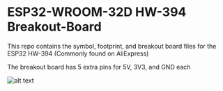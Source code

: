 # ESP32-WROOM-32D HW-394 Breakout-Board

This repo contains the symbol, footprint, and breakout board files for the ESP32 HW-394 (Commonly found on AliExpress)

The breakout board has 5 extra pins for 5V, 3V3, and GND each

![alt text](https://github.com/greenpanda111/ESP32-WROOM-32D-HW-394-Breakout-Board/blob/main/Images/BreakoutBoardImage.png?raw=true)
